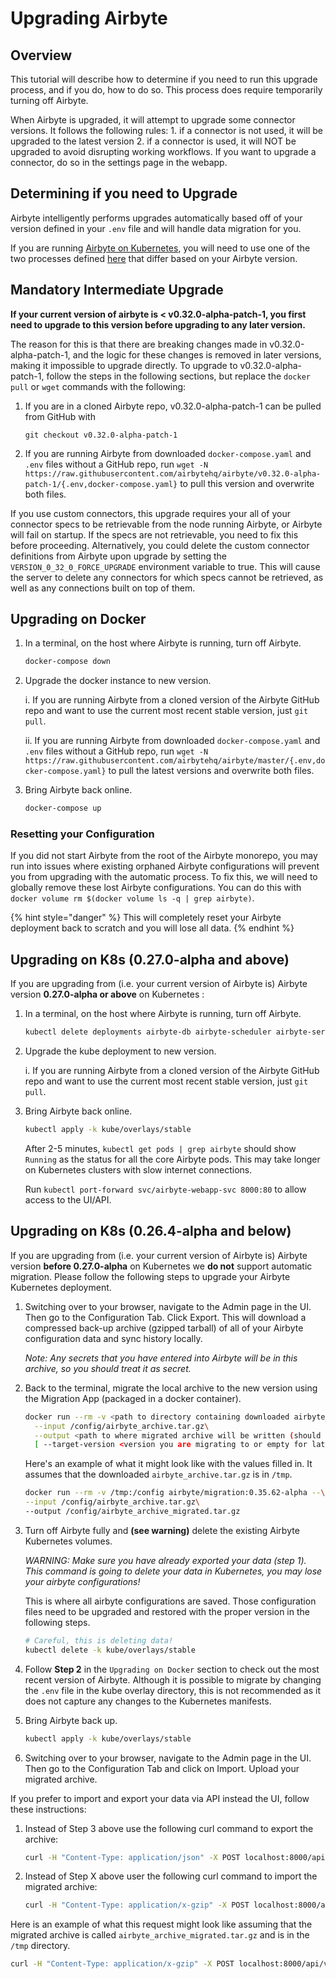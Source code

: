 # Upgrading Airbyte

## Overview

This tutorial will describe how to determine if you need to run this upgrade process, and if you do, how to do so. This process does require temporarily turning off Airbyte.

When Airbyte is upgraded, it will attempt to upgrade some connector versions. It follows the following rules: 1. if a connector is not used, it will be upgraded to the latest version 2. if a connector is used, it will NOT be upgraded to avoid disrupting working workflows. If you want to upgrade a connector, do so in the settings page in the webapp.

## Determining if you need to Upgrade

Airbyte intelligently performs upgrades automatically based off of your version defined in your `.env` file and will handle data migration for you.

If you are running [Airbyte on Kubernetes](../deploying-airbyte/on-kubernetes.md), you will need to use one of the two processes defined [here](https://docs.airbyte.io/upgrading-airbyte#upgrading-k-8-s) that differ based on your Airbyte version.

## Mandatory Intermediate Upgrade

**If your current version of airbyte is < v0.32.0-alpha-patch-1, you first need to upgrade to this version before upgrading to any later version.**

The reason for this is that there are breaking changes made in v0.32.0-alpha-patch-1, and the logic for these changes is removed in later versions, making it impossible to upgrade directly. To upgrade to v0.32.0-alpha-patch-1, follow the steps in the following sections, but replace the `docker pull` or `wget` commands with the following:

1.  If you are in a cloned Airbyte repo, v0.32.0-alpha-patch-1 can be pulled from GitHub with

    ```
    git checkout v0.32.0-alpha-patch-1
    ```
2. If you are running Airbyte from downloaded `docker-compose.yaml` and `.env` files without a GitHub repo, run `wget -N https://raw.githubusercontent.com/airbytehq/airbyte/v0.32.0-alpha-patch-1/{.env,docker-compose.yaml}` to pull this version and overwrite both files.

If you use custom connectors, this upgrade requires your all of your connector specs to be retrievable from the node running Airbyte, or Airbyte will fail on startup. If the specs are not retrievable, you need to fix this before proceeding. Alternatively, you could delete the custom connector definitions from Airbyte upon upgrade by setting the `VERSION_0_32_0_FORCE_UPGRADE` environment variable to true. This will cause the server to delete any connectors for which specs cannot be retrieved, as well as any connections built on top of them.

## Upgrading on Docker

1.  In a terminal, on the host where Airbyte is running, turn off Airbyte.

    ```bash
    docker-compose down
    ```
2.  Upgrade the docker instance to new version.

    i. If you are running Airbyte from a cloned version of the Airbyte GitHub repo and want to use the current most recent stable version, just `git pull`.

    ii. If you are running Airbyte from downloaded `docker-compose.yaml` and `.env` files without a GitHub repo, run `wget -N https://raw.githubusercontent.com/airbytehq/airbyte/master/{.env,docker-compose.yaml}` to pull the latest versions and overwrite both files.
3.  Bring Airbyte back online.

    ```bash
    docker-compose up
    ```

### Resetting your Configuration

If you did not start Airbyte from the root of the Airbyte monorepo, you may run into issues where existing orphaned Airbyte configurations will prevent you from upgrading with the automatic process. To fix this, we will need to globally remove these lost Airbyte configurations. You can do this with `docker volume rm $(docker volume ls -q | grep airbyte)`.

{% hint style="danger" %}
This will completely reset your Airbyte deployment back to scratch and you will lose all data.
{% endhint %}

## Upgrading on K8s (0.27.0-alpha and above)

If you are upgrading from (i.e. your current version of Airbyte is) Airbyte version **0.27.0-alpha or above** on Kubernetes :

1.  In a terminal, on the host where Airbyte is running, turn off Airbyte.

    ```bash
    kubectl delete deployments airbyte-db airbyte-scheduler airbyte-server airbyte-temporal airbyte-webapp --namespace=<yournamespace or default>
    ```
2.  Upgrade the kube deployment to new version.

    i. If you are running Airbyte from a cloned version of the Airbyte GitHub repo and want to use the current most recent stable version, just `git pull`.
3.  Bring Airbyte back online.

    ```bash
    kubectl apply -k kube/overlays/stable
    ```

    After 2-5 minutes, `kubectl get pods | grep airbyte` should show `Running` as the status for all the core Airbyte pods. This may take longer on Kubernetes clusters with slow internet connections.

    Run `kubectl port-forward svc/airbyte-webapp-svc 8000:80` to allow access to the UI/API.

## Upgrading on K8s (0.26.4-alpha and below)

If you are upgrading from (i.e. your current version of Airbyte is) Airbyte version **before 0.27.0-alpha** on Kubernetes we **do not** support automatic migration. Please follow the following steps to upgrade your Airbyte Kubernetes deployment.

1.  Switching over to your browser, navigate to the Admin page in the UI. Then go to the Configuration Tab. Click Export. This will download a compressed back-up archive (gzipped tarball) of all of your Airbyte configuration data and sync history locally.

    _Note: Any secrets that you have entered into Airbyte will be in this archive, so you should treat it as secret._
2.  Back to the terminal, migrate the local archive to the new version using the Migration App (packaged in a docker container).

    ```bash
    docker run --rm -v <path to directory containing downloaded airbyte_archive.tar.gz>:/config airbyte/migration:<version you are upgrading to> --\
      --input /config/airbyte_archive.tar.gz\
      --output <path to where migrated archive will be written (should end in .tar.gz)>\
      [ --target-version <version you are migrating to or empty for latest> ]
    ```

    Here's an example of what it might look like with the values filled in. It assumes that the downloaded `airbyte_archive.tar.gz` is in `/tmp`.

    ```bash
    docker run --rm -v /tmp:/config airbyte/migration:0.35.62-alpha --\
    --input /config/airbyte_archive.tar.gz\
    --output /config/airbyte_archive_migrated.tar.gz
    ```
3.  Turn off Airbyte fully and **(see warning)** delete the existing Airbyte Kubernetes volumes.

    _WARNING: Make sure you have already exported your data (step 1). This command is going to delete your data in Kubernetes, you may lose your airbyte configurations!_

    This is where all airbyte configurations are saved. Those configuration files need to be upgraded and restored with the proper version in the following steps.

    ```bash
    # Careful, this is deleting data!
    kubectl delete -k kube/overlays/stable
    ```
4. Follow **Step 2** in the `Upgrading on Docker` section to check out the most recent version of Airbyte. Although it is possible to migrate by changing the `.env` file in the kube overlay directory, this is not recommended as it does not capture any changes to the Kubernetes manifests.
5.  Bring Airbyte back up.

    ```bash
    kubectl apply -k kube/overlays/stable
    ```
6. Switching over to your browser, navigate to the Admin page in the UI. Then go to the Configuration Tab and click on Import. Upload your migrated archive.

If you prefer to import and export your data via API instead the UI, follow these instructions:

1.  Instead of Step 3 above use the following curl command to export the archive:

    ```bash
    curl -H "Content-Type: application/json" -X POST localhost:8000/api/v1/deployment/export --output /tmp/airbyte_archive.tar.gz
    ```
2.  Instead of Step X above user the following curl command to import the migrated archive:

    ```bash
    curl -H "Content-Type: application/x-gzip" -X POST localhost:8000/api/v1/deployment/import --data-binary @<path to arhive>
    ```

Here is an example of what this request might look like assuming that the migrated archive is called `airbyte_archive_migrated.tar.gz` and is in the `/tmp` directory.

```bash
curl -H "Content-Type: application/x-gzip" -X POST localhost:8000/api/v1/deployment/import --data-binary @/tmp/airbyte_archive_migrated.tar.gz
```
